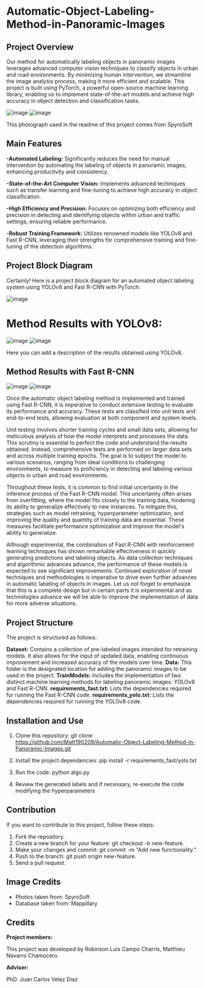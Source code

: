 # Automatic-Object-Labeling-Method-in-Panoramic-Images
## Project Overview
Our method for automatically labeling objects in panoramic images leverages advanced computer vision techniques to classify objects in urban and road environments. By minimizing human intervention, we streamline the image analysis process, making it more efficient and scalable. This project is built using PyTorch, a powerful open-source machine learning library, enabling us to implement state-of-the-art models and achieve high accuracy in object detection and classification tasks.

![image](https://github.com/rlcampo/Autolalabeling-For-Objets-In-Panoramic-Images/assets/110200669/88c17a45-5388-4dd1-a801-55ac482b83dd)
![image](https://github.com/rlcampo/Autolalabeling-For-Objets-In-Panoramic-Images/assets/110200669/026c4614-bbd5-4992-a826-7645cce7a89b)

This photograph used in the readme of this project comes from SpyroSoft

## Main Features
**-Automated Labeling:** Significantly reduces the need for manual intervention by automating the labeling of objects in panoramic images, enhancing productivity and consistency.

**-State-of-the-Art Computer Vision:** Implements advanced techniques such as transfer learning and fine-tuning to achieve high accuracy in object classification.

**-High Efficiency and Precision:** Focuses on optimizing both efficiency and precision in detecting and identifying objects within urban and traffic settings, ensuring reliable performance.

**-Robust Training Framework:** Utilizes renowned models like YOLOv8 and Fast R-CNN, leveraging their strengths for comprehensive training and fine-tuning of the detection algorithms.

## Project Block Diagram
Certainly! Here is a project block diagram for an automated object labeling system using YOLOv8 and Fast R-CNN with PyTorch:

![image](https://github.com/rlcampo/Autolalabeling-For-Objets-In-Panoramic-Images/assets/110200669/40c49131-579b-4af1-a526-251018a7f740)

# Method Results with YOLOv8:

![image](https://github.com/rlcampo/Autolalabeling-For-Objets-In-Panoramic-Images/assets/110200669/91903c7b-3ec3-4b37-a3b7-32464115e193)
![image](https://github.com/rlcampo/Autolalabeling-For-Objets-In-Panoramic-Images/assets/110200669/f9638a95-36bb-48d7-ab1e-ce4886c581e5)


Here you can add a description of the results obtained using YOLOv8.

## Method Results with Fast R-CNN
![image](https://github.com/rlcampo/Autolalabeling-For-Objets-In-Panoramic-Images/assets/110200669/dcebb787-f0de-406c-9c79-7780dde52110)
![image](https://github.com/rlcampo/Autolalabeling-For-Objets-In-Panoramic-Images/assets/110200669/1d005b5d-8f5b-412e-9184-853982f2da63)

Once the automatic object labeling method is implemented and trained using Fast R-CNN, it is imperative to conduct extensive testing to evaluate its performance and accuracy. These tests are classified into unit tests and end-to-end tests, allowing evaluation at both component and system levels.

Unit testing involves shorter training cycles and small data sets, allowing for meticulous analysis of how the model interprets and processes the data. This scrutiny is essential to perfect the code and understand the results obtained. Instead, comprehensive tests are performed on larger data sets and across multiple training epochs. The goal is to subject the model to various scenarios, ranging from ideal conditions to challenging environments, to measure its proficiency in detecting and labeling various objects in urban and road environments.

Throughout these tests, it is common to find initial uncertainty in the inference process of the Fast R-CNN model. This uncertainty often arises from overfitting, where the model fits closely to the training data, hindering its ability to generalize effectively to new instances. To mitigate this, strategies such as model retraining, hyperparameter optimization, and improving the quality and quantity of training data are essential. These measures facilitate performance optimization and improve the model's ability to generalize.

Although experimental, the combination of Fast R-CNN with reinforcement learning techniques has shown remarkable effectiveness in quickly generating predictions and labeling objects. As data collection techniques and algorithmic advances advance, the performance of these models is expected to see significant improvements. Continued exploration of novel techniques and methodologies is imperative to drive even further advances in automatic labeling of objects in images. Let us not forget to emphasize that this is a complete design but in certain parts it is experimental and as technologies advance we will be able to improve the implementation of data for more adverse situations.

## Project Structure

The project is structured as follows:

**Dataset:** Contains a collection of pre-labeled images intended for retraining models. It also allows for the input of updated data, enabling continuous improvement and increased accuracy of the models over time.
**Data:** This folder is the designated location for adding the panoramic images to be used in the project.
**TrainModels:** Includes the implementation of two distinct machine learning methods for labeling panoramic images: YOLOv8 and Fast R-CNN.
**requirements_fast.txt:** Lists the dependencies required for running the Fast R-CNN code.
**requirements_yolo.txt:** Lists the dependencies required for running the YOLOv8 code.

## Installation and Use

1. Clone this repository: git clone https://github.com/Matt190209/Automatic-Object-Labeling-Method-in-Panoramic-Images.git

2. Install the project dependencies: pip install -r requirements_fast/yolo.txt

3. Run the code: python algo.py

4. Review the generated labels and if necessary, re-execute the code modifying the hyperparameters

## Contribution
If you want to contribute to this project, follow these steps:

1. Fork the repository.
2. Create a new branch for your feature: git checkout -b new-feature.
3. Make your changes and commit: git commit -m "Add new functionality."
4. Push to the branch: git push origin new-feature.
5. Send a pull request.

## Image Credits ##
- Photos taken from: SpyroSoft
- Database taken from: Mappillary

## Credits

**Project members:**

This project was developed by Robinson Luis Campo Charris, Matthieu Navarro Chamucero.

**Adviser:**

PhD. Juan Carlos Velez Diaz
